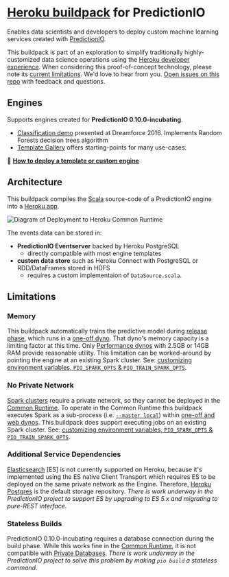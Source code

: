 # [Heroku buildpack](https://devcenter.heroku.com/articles/buildpacks) for PredictionIO

Enables data scientists and developers to deploy custom machine learning services created with [PredictionIO](https://predictionio.incubator.apache.org).

This buildpack is part of an exploration to simplify traditionally highly-customized data science operations using the [Heroku developer experience](https://www.heroku.com/dx). When considering this proof-of-concept technology, please note its [current limitations](#limitations). We'd love to hear from you. [Open issues on this repo](https://github.com/heroku/predictionio-buildpack/issues) with feedback and questions.

## Engines

Supports engines created for **PredictionIO 0.10.0-incubating**.

* [Classification demo](https://github.com/heroku/predictionio-engine-classification) presented at Dreamforce 2016. Implements Random Forests decision trees algorithm
* [Template Gallery](https://predictionio.incubator.apache.org/gallery/template-gallery/) offers starting-points for many use-cases.

🐸 **[How to deploy a template or custom engine](CUSTOM.md#engine)**

## Architecture

This buildpack compiles the [Scala](http://www.scala-lang.org) source-code of a PredictionIO engine into a [Heroku app](https://devcenter.heroku.com/articles/how-heroku-works).

![Diagram of Deployment to Heroku Common Runtime](https://marsikai.s3.amazonaws.com/predictionio-buildpack-arch-01.png)

The events data can be stored in:

* **PredictionIO Eventserver** backed by Heroku PostgreSQL
  * directly compatible with most engine templates
* **custom data store** such as Heroku Connect with PostgreSQL or RDD/DataFrames stored in HDFS
  * requires a custom implementaion of `DataSource.scala`.

## Limitations

### Memory

This buildpack automatically trains the predictive model during [release phase](https://devcenter.heroku.com/articles/release-phase), which runs in a [one-off dyno](https://devcenter.heroku.com/articles/dynos). That dyno's memory capacity is a limiting factor at this time. Only [Performance dynos](https://www.heroku.com/pricing) with 2.5GB or 14GB RAM provide reasonable utility. This limitation can be worked-around by pointing the engine at an existing Spark cluster. See: [customizing environment variables, `PIO_SPARK_OPTS` & `PIO_TRAIN_SPARK_OPTS`](CUSTOM.md#environment-variables).

### No Private Network

[Spark clusters](https://spark.apache.org/docs/1.6.2/spark-standalone.html) require a private network, so they cannot be deployed in the [Common Runtime](https://devcenter.heroku.com/articles/dyno-runtime). To operate in the Common Runtime this buildpack executes Spark as a sub-process (i.e. [`--master local`](https://spark.apache.org/docs/1.6.2/#running-the-examples-and-shell)) within [one-off and web dynos](https://devcenter.heroku.com/articles/dynos). This buildpack does support executing jobs on an existing Spark cluster. See: [customizing environment variables, `PIO_SPARK_OPTS` & `PIO_TRAIN_SPARK_OPTS`](CUSTOM.md#environment-variables).

### Additional Service Dependencies

[Elasticsearch](https://predictionio.incubator.apache.org/system/) [ES] is not currently supported on Heroku, because it's implemented using the ES native Client Transport which requires ES to be deployed on the same private network as the Engine. Therefore, [Heroku Postgres](https://www.heroku.com/postgres) is the default storage repository. *There is work underway in the PredictionIO project to support ES by upgrading to ES 5.x and migrating to pure-REST interface.*

### Stateless Builds

PredictionIO 0.10.0-incubating requires a database connection during the build phase. While this works fine in the [Common Runtime](https://devcenter.heroku.com/articles/dyno-runtime), it is not compatible with [Private Databases](https://devcenter.heroku.com/articles/heroku-postgres-and-private-spaces). *There is work underway in the PredictionIO project to solve this problem by making `pio build` a stateless command.*

